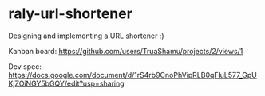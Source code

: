 # raly-url-shortener
Designing and implementing a URL shortener :)

Kanban board: https://github.com/users/TruaShamu/projects/2/views/1

Dev spec: https://docs.google.com/document/d/1rS4rb9CnoPhVipRLB0qFluL577_GpUKjZOiNGY5bGQY/edit?usp=sharing
